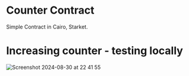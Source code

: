 # Counter Contract
Simple Contract in Cairo, Starket.

# Increasing counter - testing locally
![Screenshot 2024-08-30 at 22 41 55](https://github.com/user-attachments/assets/679b6762-2b9c-4773-a108-4d223c8d24e3)
